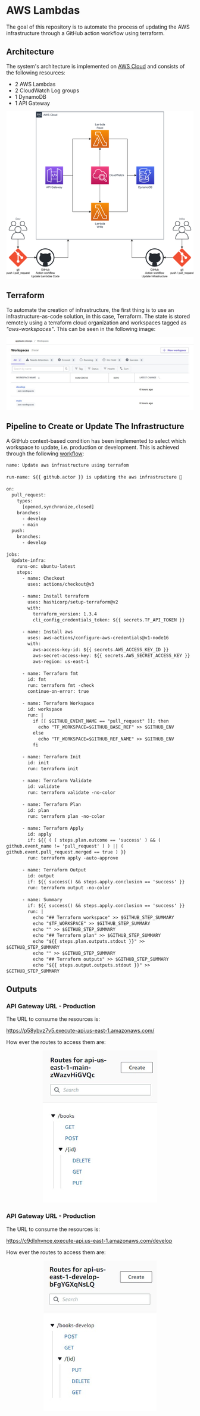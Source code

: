 # AWS Lambdas

The goal of this repository is to automate the process of updating the AWS infrastructure through a GitHub action workflow using terraform.

## Architecture

The system's architecture is implemented on [AWS Cloud](https://aws.amazon.com/?nc1=h_ls) and consists of the following resources:

* 2 AWS Lambdas
* 2 CloudWatch Log groups
* 1 DynamoDB
* 1 API Gateway 

<div align=center>
    <img
        alt="Application architecture"
        src="images/arch.svg"
    >
</div>

## Terraform

To automate the creation of infrastructure, the first thing is to use an infrastructure-as-code solution, in this case, Terraform. The state is stored remotely using a terraform cloud organization and workspaces tagged as _"aws-workspaces"_. This can be seen in the following image:

<div align=center>
    <img
        alt="Application architecture"
        src="images/tfcloud.jpg"
    >
</div>

## Pipeline to Create or Update The Infrastructure

A GitHub context-based condition has been implemented to select which workspace to update, i.e. production or development. This is achieved through the following [workflow](.github/workflows/infra.yml):

```
name: Update aws infrastructure using terrafom

run-name: ${{ github.actor }} is updating the aws infrastructure 🚀

on:
  pull_request:
    types:
      [opened,synchronize,closed]
    branches:
      - develop
      - main
  push:
    branches:
      - develop

jobs:
  Update-infra:
    runs-on: ubuntu-latest
    steps:
      - name: Checkout
        uses: actions/checkout@v3

      - name: Install terraform
        uses: hashicorp/setup-terraform@v2
        with:
          terraform_version: 1.3.4
          cli_config_credentials_token: ${{ secrets.TF_API_TOKEN }}

      - name: Install aws
        uses: aws-actions/configure-aws-credentials@v1-node16
        with:
          aws-access-key-id: ${{ secrets.AWS_ACCESS_KEY_ID }}
          aws-secret-access-key: ${{ secrets.AWS_SECRET_ACCESS_KEY }}
          aws-region: us-east-1

      - name: Terraform fmt
        id: fmt
        run: terraform fmt -check
        continue-on-error: true

      - name: Terraform Workspace
        id: workspace
        run: |
          if [[ $GITHUB_EVENT_NAME == "pull_request" ]]; then
            echo "TF_WORKSPACE=$GITHUB_BASE_REF" >> $GITHUB_ENV
          else
            echo "TF_WORKSPACE=$GITHUB_REF_NAME" >> $GITHUB_ENV
          fi

      - name: Terraform Init
        id: init
        run: terraform init

      - name: Terraform Validate
        id: validate
        run: terraform validate -no-color

      - name: Terraform Plan
        id: plan
        run: terraform plan -no-color

      - name: Terraform Apply
        id: apply
        if: ${{ ( ( steps.plan.outcome == 'success' ) && ( github.event_name != 'pull_request' ) ) || ( github.event.pull_request.merged == true ) }}
        run: terraform apply -auto-approve

      - name: Terraform Output
        id: output
        if: ${{ success() && steps.apply.conclusion == 'success' }}
        run: terraform output -no-color

      - name: Summary
        if: ${{ success() && steps.apply.conclusion == 'success' }}
        run: |
          echo "## Terraform workspace" >> $GITHUB_STEP_SUMMARY
          echo "$TF_WORKSPACE" >> $GITHUB_STEP_SUMMARY
          echo "" >> $GITHUB_STEP_SUMMARY
          echo "## Terraform plan" >> $GITHUB_STEP_SUMMARY
          echo "${{ steps.plan.outputs.stdout }}" >> $GITHUB_STEP_SUMMARY
          echo "" >> $GITHUB_STEP_SUMMARY
          echo "## Terraform outputs" >> $GITHUB_STEP_SUMMARY
          echo "${{ steps.output.outputs.stdout }}" >> $GITHUB_STEP_SUMMARY
```

## Outputs

### API Gateway URL - Production

The URL to consume the resources is:

https://p58ybvz7v5.execute-api.us-east-1.amazonaws.com/

How ever the routes to access them are:

<div align=center>
    <img
        alt="Application architecture"
        src="images/routes.jpg"
    >
</div>

### API Gateway URL - Production

The URL to consume the resources is:

https://c9dlxhvnce.execute-api.us-east-1.amazonaws.com/develop

How ever the routes to access them are:

<div align=center>
    <img
        alt="Application architecture"
        src="images/routes-develop.jpg"
    >
</div>
